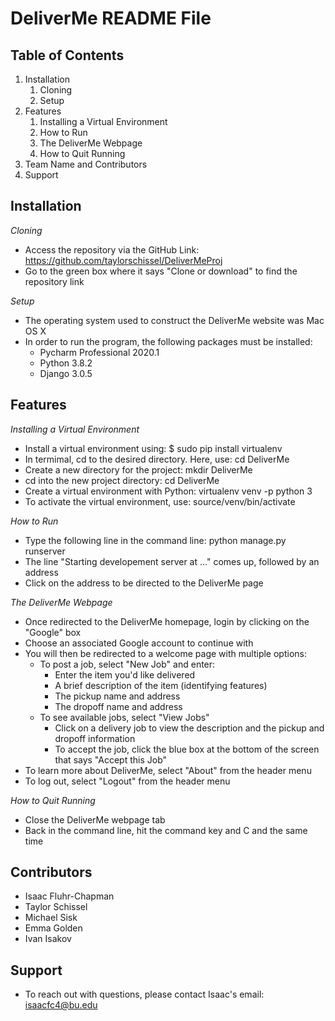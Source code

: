 # DeliverMe README File

## Table of Contents

1. Installation
	1. Cloning
	1. Setup
1. Features
	1. Installing a Virtual Environment
	1. How to Run
	1. The DeliverMe Webpage
	1. How to Quit Running
1. Team Name and Contributors
1. Support


## Installation
*Cloning*
* Access the repository via the GitHub Link: https://github.com/taylorschissel/DeliverMeProj
* Go to the green box where it says "Clone or download" to find the repository link

*Setup*
* The operating system used to construct the DeliverMe website was Mac OS X
* In order to run the program, the following packages must be installed:
	* Pycharm Professional 2020.1
	* Python 3.8.2
	* Django 3.0.5
  
## Features
*Installing a Virtual Environment*
* Install a virtual environment using: $ sudo pip install virtualenv
* In termimal, cd to the desired directory. Here, use: cd DeliverMe
* Create a new directory for the project: mkdir DeliverMe
* cd into the new project directory: cd DeliverMe
* Create a virtual environment with Python: virtualenv venv -p python 3
* To activate the virtual environment, use: source/venv/bin/activate

*How to Run*
* Type the following line in the command line: python manage.py runserver
* The line "Starting developement server at ..." comes up, followed by an address
* Click on the address to be directed to the DeliverMe page

*The DeliverMe Webpage*
* Once redirected to the DeliverMe homepage, login by clicking on the "Google" box
* Choose an associated Google account to continue with
* You will then be redirected to a welcome page with multiple options:
	* To post a job, select "New Job" and enter:
		* Enter the item you'd like delivered
		* A brief description of the item (identifying features)
		* The pickup name and address
		* The dropoff name and address
	* To see available jobs, select "View Jobs"
		* Click on a delivery job to view the description and the pickup and dropoff information
		* To accept the job, click the blue box at the bottom of the screen that says "Accept this Job"
* To learn more about DeliverMe, select "About" from the header menu
* To log out, select "Logout" from the header menu
    
*How to Quit Running*
* Close the DeliverMe webpage tab
* Back in the command line, hit the command key and C and the same time

## Contributors
* Isaac Fluhr-Chapman
* Taylor Schissel
* Michael Sisk
* Emma Golden
* Ivan Isakov

## Support
* To reach out with questions, please contact Isaac's email: isaacfc4@bu.edu
